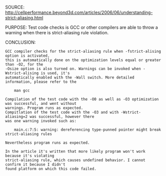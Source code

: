 SOURCE:
    http://cellperformance.beyond3d.com/articles/2006/06/understanding-strict-aliasing.html

PURPOSE:
    Test code checks is GCC or other compilers are able to throw a warning when there
    is strict-aliasing rule violation.

CONCLUSION:

    GCC compiler checks for the strict-aliasing rule when -fstrict-alising option is activated,
    this is automatically done on the optimization levels equal or greater than -O2, for the
    -Osize option is also turned on. Warnings can be invoked when -Wstrict-alising is used, it's
    automatically enabled with the -Wall switch. More detailed information, please refer to the

        man gcc

    Compilation of the test code with the -O0 as well as -O3 optimization was successful, and went without
    warnings. Program runs as expected.
    Compitlation of the test code with the -O3 and with -Wstrict-aliasing=2 was successful, however there
    was one warning invoked such as:

        main.c:7:5: warning: dereferencing type-punned pointer might break  strict-aliasing rules

    Nevertheless program runs as expected.

    In the article it's written that more likely program won't work because it's violating
    strict-aliasing rule, which causes undefined behavior. I cannot confirm it because I didn't
    found platform on which this code failed.
